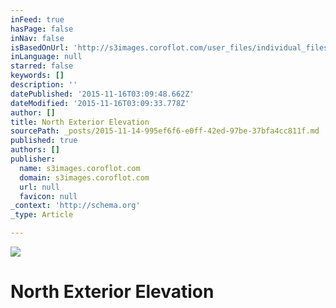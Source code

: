 ```yaml
---
inFeed: true
hasPage: false
inNav: false
isBasedOnUrl: 'http://s3images.coroflot.com/user_files/individual_files/original_327436_teyv37hc2geypqfqeq7n0oelo.png'
inLanguage: null
starred: false
keywords: []
description: ''
datePublished: '2015-11-16T03:09:48.662Z'
dateModified: '2015-11-16T03:09:33.778Z'
author: []
title: North Exterior Elevation
sourcePath: _posts/2015-11-14-995ef6f6-e0ff-42ed-97be-37bfa4cc811f.md
published: true
authors: []
publisher:
  name: s3images.coroflot.com
  domain: s3images.coroflot.com
  url: null
  favicon: null
_context: 'http://schema.org'
_type: Article

---
```

![](http://s3images.coroflot.com/user_files/individual_files/original_327436_teyv37hc2geypqfqeq7n0oelo.png)

# North Exterior Elevation